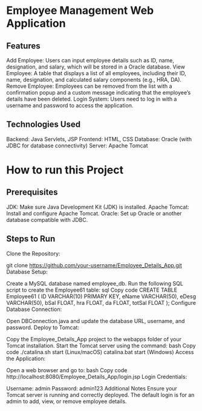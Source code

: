 # Employee Management Web Application

## Features

Add Employee: Users can input employee details such as ID, name, designation, and salary, which will be stored in a Oracle database.
View Employee: A table that displays a list of all employees, including their ID, name, designation, and calculated salary components (e.g., HRA, DA).
Remove Employee: Employees can be removed from the list with a confirmation popup and a custom message indicating that the employee’s details have been deleted.
Login System: Users need to log in with a username and password to access the application.

## Technologies Used

Backend: Java Servlets, JSP
Frontend: HTML, CSS
Database: Oracle (with JDBC for database connectivity)
Server: Apache Tomcat

# How to run this Project
## Prerequisites
JDK: Make sure Java Development Kit (JDK) is installed.
Apache Tomcat: Install and configure Apache Tomcat.
Oracle: Set up Oracle or another database compatible with JDBC.
## Steps to Run
Clone the Repository:

git clone https://github.com/your-username/Employee_Details_App.git
Database Setup:

Create a MySQL database named employee_db.
Run the following SQL script to create the Employee61 table:
sql
Copy code
CREATE TABLE Employee61 (
    ID VARCHAR(10) PRIMARY KEY,
    eName VARCHAR(50),
    eDesg VARCHAR(50),
    bSal FLOAT,
    hra FLOAT,
    da FLOAT,
    totSal FLOAT
);
Configure Database Connection:

Open DBConnection.java and update the database URL, username, and password.
Deploy to Tomcat:

Copy the Employee_Details_App project to the webapps folder of your Tomcat installation.
Start the Tomcat server using the command:
bash
Copy code
./catalina.sh start (Linux/macOS)
catalina.bat start (Windows)
Access the Application:

Open a web browser and go to:
bash
Copy code
http://localhost:8080/Employee_Details_App/login.jsp
Login Credentials:

Username: admin
Password: admin123
Additional Notes
Ensure your Tomcat server is running and correctly deployed.
The default login is for an admin to add, view, or remove employee details.
